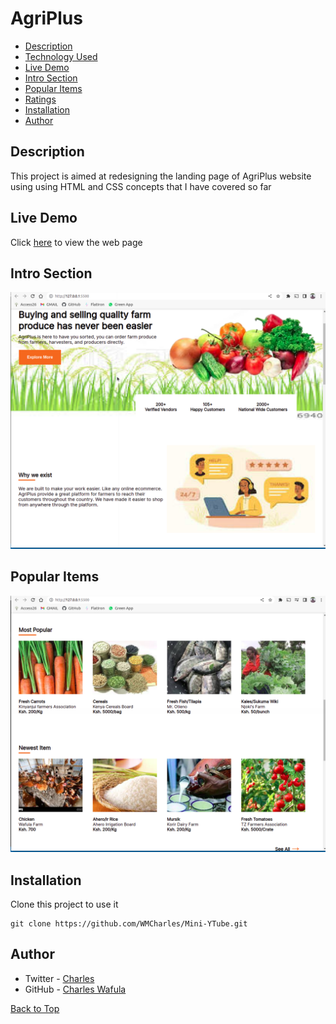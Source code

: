 # AgriPlus

+ [Description](#description)
+ [Technology Used](#technology-used)
+ [Live Demo](#live-demo)
+ [Intro Section](#intro-section)
+ [Popular Items](#popular-items)
+ [Ratings](#ratings)
+ [Installation](#installation)
+ [Author](#author)

## Description

<p>This project is aimed at redesigning the landing page of AgriPlus website using using HTML and CSS concepts that I have covered so far</p>

## Live Demo

Click [here](https://wmcharles.github.io/AgriPlus/) to view the web page

## Intro Section

![image](https://github.com/WMCharles/AgriPlus/blob/main/home.png)

## Popular Items

![image](https://github.com/WMCharles/AgriPlus/blob/main/items.png)

## Installation

Clone this project to use it

```
git clone https://github.com/WMCharles/Mini-YTube.git
```

## Author

* Twitter - [Charles](https://twitter.com/WMKCharles)
* GitHub - [Charles Wafula](https://github.com/WMCharles)

[Back to Top](#agriplus)
